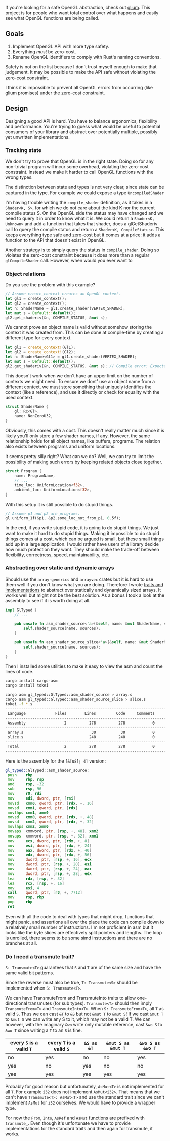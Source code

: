 If you're looking for a safe OpenGL abstraction, check out
[glium](https://github.com/glium/glium). This project is for people who want
total control over what happens and easily see what OpenGL functions are being
called.

## Goals

1. Implement OpenGL API with more type safety.
2. Everything *must* be zero-cost.
3. Rename OpenGL identifiers to comply with Rust's naming conventions.

Safety is not on the list because I don't trust myself enough to make that
judgement. It may be possible to make the API safe without violating the
zero-cost constraint.

I think it is impossible to prevent all OpenGL errors from occurring (like glium
promises) under the zero-cost constraint.

## Design

Designing a good API is hard. You have to balance ergonomics, flexibility and
performance. You're trying to guess what would be useful to potential consumers
of your library and abstract over potentially multiple, possibly yet unwritten
implementations.

### Tracking state

We don't try to prove that OpenGL is in the right state. Doing so for any
non-trivial program will incur some overhead, violating the zero-cost
constraint. Instead we make it harder to call OpenGL functions with the wrong
types.

The distinction between state and types is not very clear, since state can be
captured in the type. For example we could expose a type `UncompiledShader`

I'm having trouble writing the `compile_shader` definition, as it takes in a
`Shader<K, S>`, for which we do not care about the kind K nor the current
compile status S. On the OpenGL side the status may have changed and we need to
query it in order to know what it is. We could return a `Shader<K, Unknown>` and
add a function that takes that shader, does a glGetShaderiv call to query the
compile status and return a `Shader<K, CompileStatus>`. This keeps everything
type safe and zero-cost but it comes at a price: it adds a function to the API
that doesn't exist in OpenGL.

Another strategy is to simply query the status in `compile_shader`. Doing so
violates the zero-cost constraint because it does more than a regular
`glCompileShader` call. However, when would you ever want to

### Object relations

Do you see the problem with this example?

```rust
// Assume create_context creates an OpenGL context.
let gl1 = create_context();
let gl2 = create_context();
let n: ShaderName = gl1.create_shader(VERTEX_SHADER);
let mut s = Default::default();
gl2.get_shaderiv(&n, COMPILE_STATUS, &mut s);
```

We cannot prove an object name is valid without somehow storing the context it
was created from. This can be done at compile-time by creating a different type
for every context. 

```rust
let gl1 = create_context!(Gl1);
let gl2 = create_context!(Gl2);
let n: ShaderName<Gl1> = gl1.create_shader(VERTEX_SHADER);
let mut s = Default::default();
gl2.get_shaderiv(&n, COMPILE_STATUS, &mut s); // Compile error: Expected &ShaderName<Gl2>, got &ShaderName<Gl1>.
```

This doesn't work when we don't have an upper limit on the number of contexts we
might need. To ensure we dont' use an object name from a different context, we
must store something that uniquely identifies the context (like a reference),
and use it directly or check for equality with the used context.

```rust
struct ShaderName {
    gl: Rc<Gl>,
    name: NonZeroU32,
}
```

Obviously, this comes with a cost. This doesn't really matter much since it is
likely you'll only store a few shader names, if any. However, the same
relationship holds for all object names, like buffers, programs. The relation
also exists between programs and uniform locations.

It seems pretty silly right? What can we do? Well, we can try to limit the
possibility of making such errors by keeping related objects close together.

```rust
struct Program {
    name: ProgramName,
    // ...
    time_loc: UniformLocation<f32>,
    ambient_loc: UniformLocation<f32>,
}
```

With this setup it is still possible to do stupid things.

```rust
// Assume p1 and p2 are programs.
gl.uniform_1f(&p1, &p2.some_loc_not_from_p1, 0.5f);
```

In the end, if you write stupid code, it is going to do stupid things. We just
want to make it hard to do stupid things. Making it impossible to do stupid
things comes at a cost, which can be argued is small, but these small things add
up in a large application. I would rather have users of a library decide how
much protection they want. They should make the trade-off between flexibility,
correctness, speed, maintainability, etc.

### Abstracting over static and dynamic arrays

Should use the `array-generics` and `arrayvec` crates but it is hard to use them
well if you don't know what you are doing. Therefore I wrote [traits and
implementations](https://github.com/mickvangelderen/gl-typed-rust/blob/1e440ec4f643abca5e5ecd14d8af1665871a04f6/src/array.rs)
to abstract over statically and dynamically sized arrays. It works well but
might not be the best solution. As a bonus I took a look at the assembly to see
if it is worth doing at all.

```rust
impl GlTyped {
    // ...

    pub unsafe fn asm_shader_source<'a>(&self, name: &mut ShaderName, sources: &[&'a [u8]; 4]) {
        self.shader_source(name, sources);
    }

    pub unsafe fn asm_shader_source_slice<'a>(&self, name: &mut ShaderName, sources: &[&'a [u8]]) {
        self.shader_source(name, sources);
    }
}
```

Then I installed some utilities to make it easy to view the asm and count the lines of code.

```sh
cargo install cargo-asm
cargo install tokei
```

```sh
cargo asm gl_typed::GlTyped::asm_shader_source > array.s
cargo asm gl_typed::GlTyped::asm_shader_source_slice > slice.s
tokei -f *.s
--------------------------------------------------------------------------------
 Language             Files        Lines         Code     Comments       Blanks
--------------------------------------------------------------------------------
 Assembly                 2          278          278            0            0
--------------------------------------------------------------------------------
 array.s                              30           30            0            0
 slice.s                             248          248            0            0
--------------------------------------------------------------------------------
 Total                    2          278          278            0            0
--------------------------------------------------------------------------------
```

Here is the assembly for the `[&[u8]; 4]` version:

```asm
gl_typed::GlTyped::asm_shader_source:
 push    rbp
 mov     rbp, rsp
 and     rsp, -32
 sub     rsp, 96
 mov     r8, rdi
 mov     edi, dword, ptr, [rsi]
 movsd   xmm0, qword, ptr, [rdx, +, 16]
 movsd   xmm1, qword, ptr, [rdx]
 movlhps xmm1, xmm0
 movsd   xmm0, qword, ptr, [rdx, +, 48]
 movsd   xmm2, qword, ptr, [rdx, +, 32]
 movlhps xmm2, xmm0
 movaps  xmmword, ptr, [rsp, +, 48], xmm2
 movaps  xmmword, ptr, [rsp, +, 32], xmm1
 mov     ecx, dword, ptr, [rdx, +, 8]
 mov     esi, dword, ptr, [rdx, +, 24]
 mov     eax, dword, ptr, [rdx, +, 40]
 mov     edx, dword, ptr, [rdx, +, 56]
 mov     dword, ptr, [rsp, +, 16], ecx
 mov     dword, ptr, [rsp, +, 20], esi
 mov     dword, ptr, [rsp, +, 24], eax
 mov     dword, ptr, [rsp, +, 28], edx
 lea     rdx, [rsp, +, 32]
 lea     rcx, [rsp, +, 16]
 mov     esi, 4
 call    qword, ptr, [r8, +, 7712]
 mov     rsp, rbp
 pop     rbp
 ret
```

Even with all the code to deal with types that might drop, functions that might
panic, and assertions all over the place the code can compile down to a
relatively small number of instructions. I'm not proficient in asm but it looks
like the byte slices are effectively split pointers and lengths. The loop is
unrolled, there seems to be some simd instructions and there are no branches at
all.

### Do I need a transmute trait?

`S: Transmute<T>` guarantees that `S` and `T` are of the same size and have the
same valid bit patterns.

Since the reverse must also be true, `T: Transmute<S>` should be implemented
when `S: Transmute<T>`.

We can have TransmuteFrom and TransmuteInto traits to allow one-directional
transmutes (for sub types). `Transmute<T>` should then imply `TransmuteFrom<T>`
and `TransmuteInto<T>`. When `S: TransmuteFrom<T>`, all `T` as valid `S`. Thus
we can cast `&T` to `&S` but not `&mut T` to `&mut S`! If we cast `&mut T` to
`&mut S` we can write any S to it, which may not be a valid T. We can however,
with the imaginary `&wo` write only mutable reference, cast `&wo S` to `&wo T`
since writing a `T` to an `S` is fine.

| every `S` is a valid `T` | every `T` is a valid `S` | `&S as &T` | `&mut S as &mut T` | `&wo S as &wo T` |
| --- | --- | --- | --- | --- |
| no | yes | no | no | yes |
| yes | no | yes | no | no |
| yes | yes | yes | yes | yes |

Probably for good reason but unfortunately, `AsMut<T>` is not implemented for
all `T`. For example `i32` does not implement `AsMut<i32>`. That means that we
can't have `Transmute<T>: AsMut<T>` and use the standard trait since we can't
implement `AsMut` for `i32` ourselves. We would have to provide a wrapper type.

For now the `From`, `Into`, `AsRef` and `AsMut` functions are prefixed with
`transmute_`. Even though it's unfortunate we have to provide implementations
for the standard traits and then again for transmute, it works.

